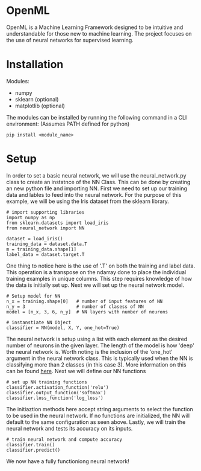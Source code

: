 # OpenML

OpenML is a Machine Learning Framework designed to be intuitive and understandable for those new to machine learning. The project focuses on the use of neural networks for supervised learning. 

# Installation

Modules:
* numpy
* sklearn (optional)
* matplotlib (optional)

The modules can be installed by running the following command in a CLI environment: (Assumes PATH defined for python)

``` 
pip install <module_name> 
```
# Setup

In order to set a basic neural network, we will use the neural_network.py class to create an instatnce of the NN Class.
This can be done by creating an new python file and importing NN. First we need to set up our training data and lables to feed into the neural network. For the purpose of this example, we will be using the Iris dataset from the sklearn library.

```
# import supporting libraries
import numpy as np
from sklearn.datasets import load_iris
from neural_network import NN 

dataset = load_iris()
training_data = dataset.data.T
m = training_data.shape[1]
label_data = dataset.target.T
```
One thing to notice here is the use of '.T' on both the training and label data. This operation is a transpose on the ndarray done to place the individual training examples in unique columns. This step requires knowledge of how the data is initially set up. Next we will set up the neural network model.

```
# Setup model for NN
n_x = training.shape[0]   # number of input features of NN
n_y = 3                   # number of clasess of NN
model = [n_x, 3, 6, n_y]  # NN layers with number of neurons 

# instanstiate NN Object
classifier = NN(model, X, Y, one_hot=True)

```
The neural network is setup using a list with each element as the desired number of neurons in the given layer. The length of the model is how 'deep' the neural network is. Worth noting is the inclusion of the 'one_hot' argument in the neural network class. This is typically used when the NN is classifying more than 2 classes (in this case 3). More information on this can be found [here](https://hackernoon.com/what-is-one-hot-encoding-why-and-when-do-you-have-to-use-it-e3c6186d008f). 
Next we will define our NN functions

```
# set up NN training functions
classifier.activation_function('relu')
classifier.output_function('softmax')
classifier.loss_function('log_loss')
```
The initiaztion methods here accept string arguments to select the function to be used in the neural network. If no functions are initialized, the NN will default to the same configuration as seen above. Lastly, we will train the neural network and tests its accuracy on its inputs.

```
# train neural network and compute accuracy
classifier.train()
classifier.predict()
```

We now have a fully functioniong neural network! 





